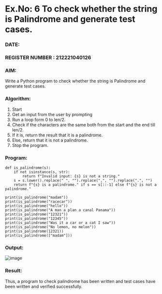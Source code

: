 # Ex.No: 6 To check whether the string is Palindrome and generate test cases.

### DATE:                                                                            
### REGISTER NUMBER : 212221040126
### AIM: 
Write a Python program to check whether the string is Palindrome and generate test cases. 
### Algorithm:
1. Start
2. Get an input from the user by prompting 
3. Run a loop form 0 to len/2.
4. Check if the characters are the same both from the start and the end till len/2. 
5. If it is, return the result that it is a palindrome.
6. Else, return that it is not a palindrome. 
7. Stop the program.
### Program:
```
def is_palindrome(s):
    if not isinstance(s, str):
        return f"Invalid input: {s} is not a string."
    s = s.lower().replace(" ", "").replace(",", "").replace(".", "")
    return f"{s} is a palindrome." if s == s[::-1] else f"{s} is not a palindrome."

print(is_palindrome("madam"))            
print(is_palindrome("racecar"))          
print(is_palindrome("hello"))            
print(is_palindrome("A man a plan a canal Panama")) 
print(is_palindrome("12321"))            
print(is_palindrome("12345"))            
print(is_palindrome("Was it a car or a cat I saw")) 
print(is_palindrome("No lemon, no melon"))           
print(is_palindrome(12321))              
print(is_palindrome(["madam"]))          
```











### Output:

![image](https://github.com/user-attachments/assets/a34883da-216a-45f0-a722-0ae81cfe18a1)




### Result:
Thus, a program to check palindrome has been written and test cases have been written and verified successfully.
